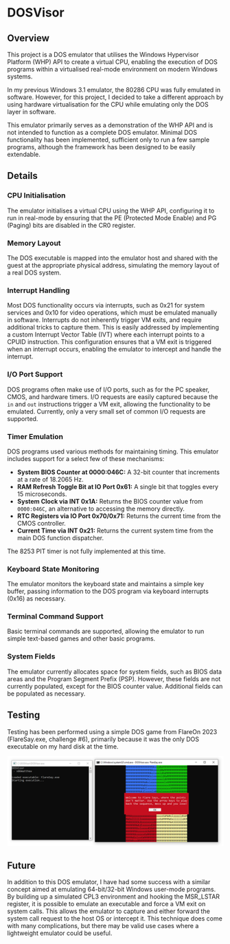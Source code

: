 # DOSVisor

## Overview
This project is a DOS emulator that utilises the Windows Hypervisor Platform (WHP) API to create a virtual CPU, enabling the execution of DOS programs within a virtualised real-mode environment on modern Windows systems.

In my previous Windows 3.1 emulator, the 80286 CPU was fully emulated in software. However, for this project, I decided to take a different approach by using hardware virtualisation for the CPU while emulating only the DOS layer in software.

This emulator primarily serves as a demonstration of the WHP API and is not intended to function as a complete DOS emulator. Minimal DOS functionality has been implemented, sufficient only to run a few sample programs, although the framework has been designed to be easily extendable.

## Details
### CPU Initialisation

The emulator initialises a virtual CPU using the WHP API, configuring it to run in real-mode by ensuring that the PE (Protected Mode Enable) and PG (Paging) bits are disabled in the CR0 register.

### Memory Layout

The DOS executable is mapped into the emulator host and shared with the guest at the appropriate physical address, simulating the memory layout of a real DOS system.

### Interrupt Handling

Most DOS functionality occurs via interrupts, such as 0x21 for system services and 0x10 for video operations, which must be emulated manually in software. Interrupts do not inherently trigger VM exits, and require additional tricks to capture them. This is easily addressed by implementing a custom Interrupt Vector Table (IVT) where each interrupt points to a CPUID instruction. This configuration ensures that a VM exit is triggered when an interrupt occurs, enabling the emulator to intercept and handle the interrupt.

### I/O Port Support

DOS programs often make use of I/O ports, such as for the PC speaker, CMOS, and hardware timers. I/O requests are easily captured because the `in` and `out` instructions trigger a VM exit, allowing the functionality to be emulated. Currently, only a very small set of common I/O requests are supported.

### Timer Emulation

DOS programs used various methods for maintaining timing. This emulator includes support for a select few of these mechanisms:

- **System BIOS Counter at 0000:046C:** A 32-bit counter that increments at a rate of 18.2065 Hz.
- **RAM Refresh Toggle Bit at IO Port 0x61:** A single bit that toggles every 15 microseconds.
- **System Clock via INT 0x1A:** Returns the BIOS counter value from `0000:046C`, an alternative to accessing the memory directly.
- **RTC Registers via IO Port 0x70/0x71:** Returns the current time from the CMOS controller.
- **Current Time via INT 0x21:** Returns the current system time from the main DOS function dispatcher.

The 8253 PIT timer is not fully implemented at this time.

### Keyboard State Monitoring

The emulator monitors the keyboard state and maintains a simple key buffer, passing information to the DOS program via keyboard interrupts (0x16) as necessary.

### Terminal Command Support

Basic terminal commands are supported, allowing the emulator to run simple text-based games and other basic programs.

### System Fields

The emulator currently allocates space for system fields, such as BIOS data areas and the Program Segment Prefix (PSP). However, these fields are not currently populated, except for the BIOS counter value. Additional fields can be populated as necessary.

## Testing

Testing has been performed using a simple DOS game from FlareOn 2023 (FlareSay.exe, challenge #6), primarily because it was the only DOS executable on my hard disk at the time.

![](dosvisor_flaresay.png)

## Future

In addition to this DOS emulator, I have had some success with a similar concept aimed at emulating 64-bit/32-bit Windows user-mode programs. By building up a simulated CPL3 environment and hooking the MSR_LSTAR register, it is possible to emulate an executable and force a VM exit on system calls. This allows the emulator to capture and either forward the system call request to the host OS or intercept it. This technique does come with many complications, but there may be valid use cases where a lightweight emulator could be useful.

